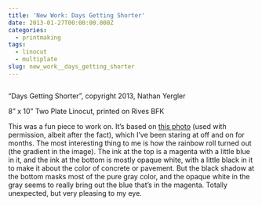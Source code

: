 ```yaml
---
title: 'New Work: Days Getting Shorter'
date: 2013-01-27T00:00:00.000Z
categories:
  - printmaking
tags:
  - linocut
  - multiplate
slug: new_work__days_getting_shorter
---
```

<div class="figure">
  <img alt="" src="/media/2013/2013-days-getting-shorter-650.jpg" />

  <p class="caption">
    <span class="dquo">&#8220;</span>Days Getting Shorter&#8221;, copyright 2013, Nathan Yergler
  </p>
</div>

8&#8221; x 10&#8221; Two Plate Linocut, printed on Rives <span class="caps">BFK</span>

This was a fun piece to work on. It&#8217;s based on [this photo][1]  (used with permission, albeit after the fact), which I&#8217;ve been staring at off and on for months. The most interesting thing to me is how the rainbow roll turned out (the gradient in the image). The ink at the top is a magenta with a little blue in it, and the ink at the bottom is mostly opaque white, with a little black in it to make it about the color of concrete or pavement. But the black shadow at the bottom masks most of the pure gray color, and the opaque white in the gray seems to really bring out the blue that&#8217;s in the magenta. Totally unexpected, but very pleasing to my eye.



 [1]: http://nerdluv.org/post/32881677434/chicago-days-getting-shorter
